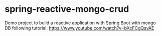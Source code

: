 # spring-reactive-mongo-crud
Demo project to build a reactive application with Spring Boot with mongo DB following tutorial: https://www.youtube.com/watch?v=bXcFCgQsvAE

